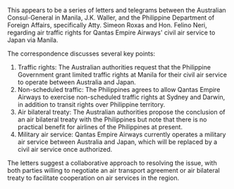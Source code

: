 This appears to be a series of letters and telegrams between the Australian Consul-General in Manila, J.K. Waller, and the Philippine Department of Foreign Affairs, specifically Atty. Simeon Roxas and Hon. Felino Neri, regarding air traffic rights for Qantas Empire Airways' civil air service to Japan via Manila.

The correspondence discusses several key points:

1. Traffic rights: The Australian authorities request that the Philippine Government grant limited traffic rights at Manila for their civil air service to operate between Australia and Japan.
2. Non-scheduled traffic: The Philippines agrees to allow Qantas Empire Airways to exercise non-scheduled traffic rights at Sydney and Darwin, in addition to transit rights over Philippine territory.
3. Air bilateral treaty: The Australian authorities propose the conclusion of an air bilateral treaty with the Philippines but note that there is no practical benefit for airlines of the Philippines at present.
4. Military air service: Qantas Empire Airways currently operates a military air service between Australia and Japan, which will be replaced by a civil air service once authorized.

The letters suggest a collaborative approach to resolving the issue, with both parties willing to negotiate an air transport agreement or air bilateral treaty to facilitate cooperation on air services in the region.